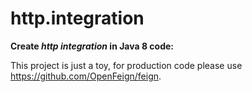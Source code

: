 # http.integration

**Create *http integration*  in Java 8 code:**

This project is just a toy, for production code please use https://github.com/OpenFeign/feign.

```java
```


